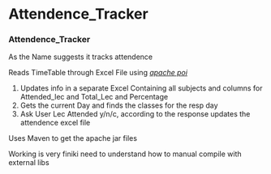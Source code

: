 # Attendence_Tracker
<h3>Attendence_Tracker</h3>

<p>As the Name suggests it tracks attendence</p>
<p>Reads TimeTable through Excel File using <a href="https://poi.apache.org/"><cite>apache poi</cite></a></p>
<ol>
<li>Updates info in a separate Excel Containing all subjects and columns for Attended_lec and Total_Lec and Percentage</li>
<li>Gets the current Day and finds the classes for the resp day</li>
<li>Ask User Lec Attended y/n/c, according to the response updates the attendence excel file</li>
</ol>

<p>Uses Maven to get the apache jar files</p>
<p>Working is very finiki need to understand how to manual compile with external libs</p>
